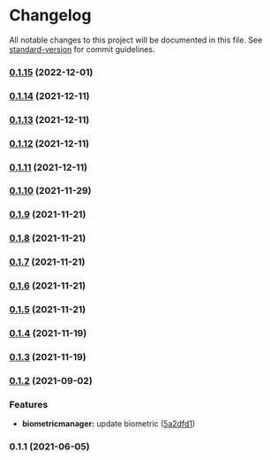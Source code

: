 # Changelog

All notable changes to this project will be documented in this file. See [standard-version](https://github.com/conventional-changelog/standard-version) for commit guidelines.

### [0.1.15](https://github.com/appKODE/react-native-biometry-tools/compare/v0.1.14...v0.1.15) (2022-12-01)

### [0.1.14](https://github.com/appKODE/react-native-biometry-tools/compare/v0.1.13...v0.1.14) (2021-12-11)

### [0.1.13](https://github.com/appKODE/react-native-biometry-tools/compare/v0.1.12...v0.1.13) (2021-12-11)

### [0.1.12](https://github.com/appKODE/react-native-biometry-tools/compare/v0.1.11...v0.1.12) (2021-12-11)

### [0.1.11](https://github.com/appKODE/react-native-biometry-tools/compare/v0.1.10...v0.1.11) (2021-12-11)

### [0.1.10](https://github.com/appKODE/react-native-biometry-tools/compare/v0.1.9...v0.1.10) (2021-11-29)

### [0.1.9](https://git.appkode.ru/diary/diary_biometry_tools/compare/v0.1.8...v0.1.9) (2021-11-21)

### [0.1.8](https://git.appkode.ru/diary/diary_biometry_tools/compare/v0.1.7...v0.1.8) (2021-11-21)

### [0.1.7](https://git.appkode.ru/diary/diary_biometry_tools/compare/v0.1.6...v0.1.7) (2021-11-21)

### [0.1.6](https://git.appkode.ru/diary/diary_biometry_tools/compare/v0.1.5...v0.1.6) (2021-11-21)

### [0.1.5](https://git.appkode.ru/diary/diary_biometry_tools/compare/v0.1.4...v0.1.5) (2021-11-21)

### [0.1.4](https://git.appkode.ru/diary/diary_biometry_tools/compare/v0.1.3...v0.1.4) (2021-11-19)

### [0.1.3](https://git.appkode.ru/diary/diary_biometry_tools/compare/v0.1.2...v0.1.3) (2021-11-19)

### [0.1.2](https://git.appkode.ru/diary/diary_biometry_tools/compare/v0.1.1...v0.1.2) (2021-09-02)


### Features

* **biometricmanager:** update biometric ([5a2dfd1](https://git.appkode.ru/diary/diary_biometry_tools/commit/5a2dfd1306e4fd101d4c601df2557a14e3f9161f))

### 0.1.1 (2021-06-05)
